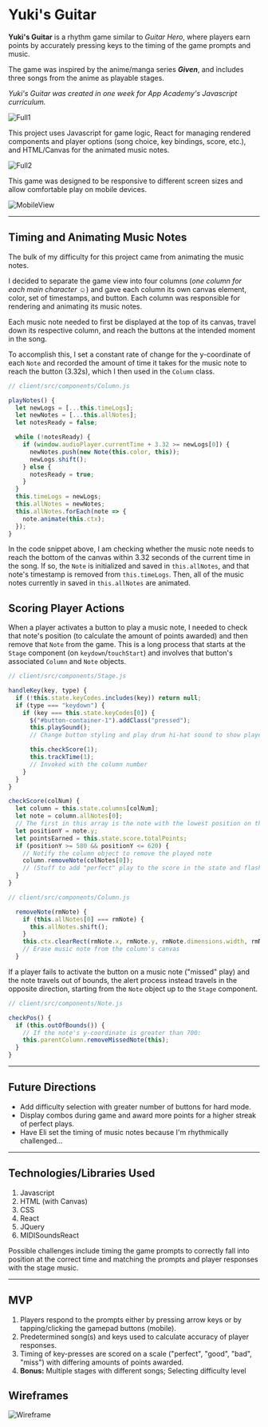 # Yuki's Guitar
**Yuki's Guitar** is a rhythm game similar to *Guitar Hero*, where players earn points by accurately pressing keys to the timing of the game prompts and music. 

The game was inspired by the anime/manga series _**Given**_, and includes three songs from the anime as playable stages.

*Yuki's Guitar was created in one week for App Academy's Javascript curriculum.*

![Full1](/client/public/images/full1.png?raw=true)

This project uses Javascript for game logic, React for managing rendered components and player options (song choice, key bindings, score, etc.), and HTML/Canvas for the animated music notes.

![Full2](/client/public/images/full2.png?raw=true)

This game was designed to be responsive to different screen sizes and allow comfortable play on mobile devices.

![MobileView](/client/public/images/mobilecollage.png?raw=true)


---


## Timing and Animating Music Notes

The bulk of my difficulty for this project came from animating the music notes. 

I decided to separate the game view into four columns (*one column for each main character* ☺) and gave each column its own canvas element, color, set of timestamps, and button. Each column was responsible for rendering and animating its music notes.

Each music note needed to first be displayed at the top of its canvas, travel down its respective column, and reach the buttons at the intended moment in the song. 

To accomplish this, I set a constant rate of change for the y-coordinate of each `Note` and recorded the amount of time it takes for the music note to reach the button (3.32s), which I then used in the `Column` class. 

```javascript
// client/src/components/Column.js

playNotes() {
  let newLogs = [...this.timeLogs];
  let newNotes = [...this.allNotes];
  let notesReady = false;

  while (!notesReady) {
    if (window.audioPlayer.currentTime + 3.32 >= newLogs[0]) {
      newNotes.push(new Note(this.color, this));
      newLogs.shift();
    } else {
      notesReady = true;
    }
  }
  this.timeLogs = newLogs;
  this.allNotes = newNotes;
  this.allNotes.forEach(note => {
    note.animate(this.ctx); 
  });
}
```

In the code snippet above, I am checking whether the music note needs to reach the bottom of the canvas within 3.32 seconds of the current time in the song. If so, the `Note` is initialized and saved in `this.allNotes`, and that note's timestamp is removed from `this.timeLogs`. Then, all of the music notes currently in saved in `this.allNotes` are animated.

## Scoring Player Actions

When a player activates a button to play a music note, I needed to check that note's position (to calculate the amount of points awarded) and then remove that `Note` from the game. This is a long process that starts at the `Stage` component (on `keydown`/`touchStart`) and involves that button's associated `Column` and `Note` objects. 

```javascript
// client/src/components/Stage.js

handleKey(key, type) {
  if (!this.state.keyCodes.includes(key)) return null;
  if (type === "keydown") {
    if (key === this.state.keyCodes[0]) {
      $("#button-container-1").addClass("pressed"); 
      this.playSound();
      // Change button styling and play drum hi-hat sound to show player the button is being activated :)

      this.checkScore(1); 
      this.trackTime(1);
      // Invoked with the column number
    }
  }
}

checkScore(colNum) {
  let column = this.state.columns[colNum];
  let note = column.allNotes[0]; 
  // The first in this array is the note with the lowest position on that column's canvas (closest to button) 
  let positionY = note.y; 
  let pointsEarned = this.state.score.totalPoints;
  if (positionY >= 580 && positionY <= 620) {
    // Notify the column object to remove the played note 
    column.removeNote(colNotes[0]);
    // (Stuff to add "perfect" play to the score in the state and flash a message on screen using jQuery...)
  } 
}
```

```javascript 
// client/src/components/Column.js

  removeNote(rmNote) {
    if (this.allNotes[0] === rmNote) {
      this.allNotes.shift();
    }
    this.ctx.clearRect(rmNote.x, rmNote.y, rmNote.dimensions.width, rmNote.dimensions.height);
    // Erase music note from the column's canvas
  }
```

If a player fails to activate the button on a music note ("missed" play) and the note travels out of bounds, the alert process instead travels in the opposite direction, starting from the `Note` object up to the `Stage` component. 

```javascript 
// client/src/components/Note.js

checkPos() {
  if (this.outOfBounds()) { 
    // If the note's y-coordinate is greater than 700:
    this.parentColumn.removeMissedNote(this);
  } 
}
```

---

## Future Directions
* Add difficulty selection with greater number of buttons for hard mode.
* Display combos during game and award more points for a higher streak of perfect plays.
* Have Eli set the timing of music notes because I'm rhythmically challenged...

---

## Technologies/Libraries Used
1. Javascript 
2. HTML (with Canvas)
3. CSS
4. React
5. JQuery
6. MIDISoundsReact

Possible challenges include timing the game prompts to correctly fall into position at the correct time and matching the prompts and player responses with the stage music.


---

## MVP
1. Players respond to the prompts either by pressing arrow keys or by tapping/clicking the gamepad buttons (mobile).
1. Predetermined song(s) and keys used to calculate accuracy of player responses.
1. Timing of key-presses are scored on a scale ("perfect", "good", "bad", "miss") with differing amounts of points awarded. 
1. **Bonus:** Multiple stages with different songs; Selecting difficulty level


## Wireframes 

![Wireframe](/client/public/images/wireframe.png?raw=true)

